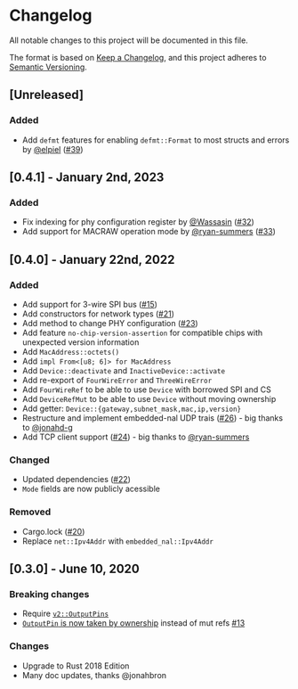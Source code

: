 # Changelog
All notable changes to this project will be documented in this file.

The format is based on [Keep a Changelog](https://keepachangelog.com/en/1.0.0/),
and this project adheres to [Semantic Versioning](https://semver.org/spec/v2.0.0.html).

## [Unreleased]

### Added

- Add `defmt` features for enabling `defmt::Format` to most structs and errors by [@elpiel](https://github.com/elpiel) ([#39](https://github.com/kellerkindt/w5500/issues/39))

## [0.4.1] - January 2nd, 2023

### Added

- Fix indexing for phy configuration register by [@Wassasin](https://github.com/Wassasin) ([#32](https://github.com/kellerkindt/w5500/issues/32))
- Add support for MACRAW operation mode by [@ryan-summers](https://github.com/ryan-summers) ([#33](https://github.com/kellerkindt/w5500/issues/33))

## [0.4.0] - January 22nd, 2022

### Added
- Add support for 3-wire SPI bus ([#15](https://github.com/kellerkindt/w5500/issues/15))
- Add constructors for network types ([#21](https://github.com/kellerkindt/w5500/issues/21))
- Add method to change PHY configuration ([#23](https://github.com/kellerkindt/w5500/issues/23))
- Add feature `no-chip-version-assertion` for compatible chips with unexpected version information
- Add `MacAddress::octets()`
- Add `impl From<[u8; 6]> for MacAddress`
- Add `Device::deactivate` and `InactiveDevice::activate`
- Add re-export of `FourWireError` and `ThreeWireError`
- Add `FourWireRef` to be able to use `Device` with borrowed SPI and CS
- Add `DeviceRefMut` to be able to use `Device` without moving ownership
- Add getter: `Device::{gateway,subnet_mask,mac,ip,version}`
- Restructure and implement embedded-nal UDP trais ([#26](https://github.com/kellerkindt/w5500/issues/26)) - big thanks to [@jonahd-g](https://github.com/jonahd-g)
- Add TCP client support ([#24](https://github.com/kellerkindt/w5500/issues/24)) - big thanks to [@ryan-summers](https://github.com/ryan-summers)

### Changed
- Updated dependencies ([#22](https://github.com/kellerkindt/w5500/issues/22))
- `Mode` fields are now publicly acessible

### Removed
- Cargo.lock ([#20](https://github.com/kellerkindt/w5500/issues/20))
- Replace `net::Ipv4Addr` with `embedded_nal::Ipv4Addr`

## [0.3.0] - June 10, 2020

### Breaking changes
- Require [`v2::OutputPins`](https://github.com/rust-embedded/embedded-hal/blob/9e6ab5a1ee8900830bd4fe56f0a84ddb0bccda3f/src/digital/v2.rs)
- [`OutputPin` is now taken by ownership](https://github.com/kellerkindt/w5500/blob/d02bbf7e5cc837e658671d1467305523136376cc/src/lib.rs#L131) instead of mut refs [#13](https://github.com/kellerkindt/w5500/issues/13)

### Changes
- Upgrade to Rust 2018 Edition
- Many doc updates, thanks @jonahbron 
